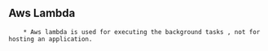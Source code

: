 ## Aws Lambda

        * Aws lambda is used for executing the background tasks , not for hosting an application.
        
        

    
